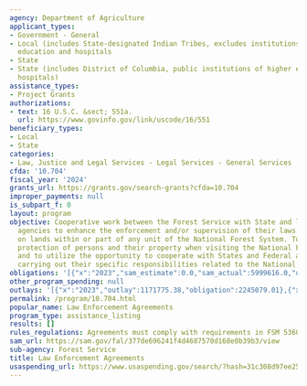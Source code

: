 ```yaml
---
agency: Department of Agriculture
applicant_types:
- Government - General
- Local (includes State-designated Indian Tribes, excludes institutions of higher
  education and hospitals
- State
- State (includes District of Columbia, public institutions of higher education and
  hospitals)
assistance_types:
- Project Grants
authorizations:
- text: 16 U.S.C. &sect; 551a.
  url: https://www.govinfo.gov/link/uscode/16/551
beneficiary_types:
- Local
- State
categories:
- Law, Justice and Legal Services - Legal Services - General Services
cfda: '10.704'
fiscal_year: '2024'
grants_url: https://grants.gov/search-grants?cfda=10.704
improper_payments: null
is_subpart_f: 0
layout: program
objective: Cooperative work between the Forest Service with State and local law enforcement
  agencies to enhance the enforcement and/or supervision of their laws or ordinances
  on lands within or part of any unit of the National Forest System. To increase the
  protection of persons and their property when visiting the National Forest System,
  and to utilize the opportunity to cooperate with States and Federal agencies in
  carrying out their specific responsibilities related to the National Forest System.
obligations: '[{"x":"2023","sam_estimate":0.0,"sam_actual":5999616.0,"usa_spending_actual":5233556.02},{"x":"2024","sam_estimate":0.0,"sam_actual":3799548.0,"usa_spending_actual":3808048.02},{"x":"2025","sam_estimate":0.0,"sam_actual":4000000.0,"usa_spending_actual":138388.59}]'
other_program_spending: null
outlays: '[{"x":"2023","outlay":1171775.38,"obligation":2245079.01},{"x":"2024","outlay":156092.4,"obligation":829964.2},{"x":"2025","outlay":0.0,"obligation":20480.0}]'
permalink: /program/10.704.html
popular_name: Law Enforcement Agreements
program_type: assistance_listing
results: []
rules_regulations: Agreements must comply with requirements in FSM 5360, Law Enforcement.
sam_url: https://sam.gov/fal/377de696241f4d4687570d168e0b39b3/view
sub-agency: Forest Service
title: Law Enforcement Agreements
usaspending_url: https://www.usaspending.gov/search/?hash=31c308d97ee25bbfdf29c8cfce072b6f
---
```

